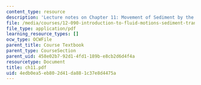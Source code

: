 ```yaml
---
content_type: resource
description: 'Lecture notes on Chapter 11: Movement of Sediment by the Wind.'
file: /media/courses/12-090-introduction-to-fluid-motions-sediment-transport-and-current-generated-sedimentary-structures-fall-2006/4edb0ea5eb802d41da881c37e8d4475a_ch11.pdf
file_type: application/pdf
learning_resource_types: []
ocw_type: OCWFile
parent_title: Course Textbook
parent_type: CourseSection
parent_uid: 458e02b7-92d1-4fd1-189b-e8cb2d6d4f4a
resourcetype: Document
title: ch11.pdf
uid: 4edb0ea5-eb80-2d41-da88-1c37e8d4475a
---
```

